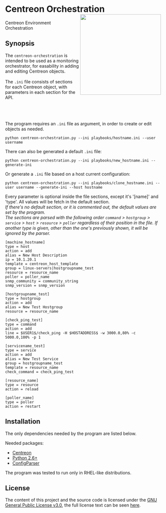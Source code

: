 # Centreon Orchestration <img src="http://permabit.com/web/wp-content/uploads/2011/12/Orchestration.png" align="right" height="261" width="261"/>
Centreon Environment Orchestration

## Synopsis

The `centreon-orchestration` is intended to be used as a monitoring orchestrator, for easability in adding and editing Centreon objects.
<br>
<br>
The `.ini` file consists of sections for each Centreon object, with parameters in each section for the API.
<br>
<br>
<br>
<br>
<br>
The program requires an `.ini` file as argument, in order to create or edit objects as needed.

```shell
python centreon-orchestration.py --ini playbooks/hostname.ini --user username
```

There can also be generated a default `.ini` file:

```shell
python centreon-orchestration.py --ini playbooks/new_hostname.ini --generate-ini
```

Or generate a `.ini` file based on a host current configuration:

```shell
python centreon-orchestration.py --ini playbooks/clone_hostname.ini --user username --generate-ini --host hostname
```

Every parameter is optional inside the file sections, except it's '[name]' and 'type'. All values will be fetch in the default section.<br>
_If there's no default section, or it is commented out, the default values are set by the program._<br>
_The sections are parsed with the following order `command` > `hostgroup` > `service` > `host` > `resource` > `poller` regardless of their position in the file._
_If another type is given, other than the one's previously shown, it will be ignored by the parser._

```shell
[machine_hostname]
type = host
action = add
alias = New Host Description
ip = 10.1.20.1
template = centreon_host_template
group = linux-servers|hostgroupname_test
resource = resource_name
poller = poller_name
snmp_community = community_string
snmp_version = snmp_version

[hostgroupname_test]
type = hostgroup
action = add
alias = New Test Hostgroup
resource = resource_name

[check_ping_test]
type = command
action = add
line = $USER1$/check_ping -H $HOSTADDRESS$ -w 3000.0,80% -c 5000.0,100% -p 1

[servicename_test]
type = service
action = add
alias = New Test Service
group = hostgroupname_test
template = resource_name
check_command = check_ping_test

[resource_name]
type = resource
action = reload

[poller_name]
type = poller
action = restart
```

## Installation

The only dependencies needed by the program are listed below.

Needed packages:
- [Centreon](https://github.com/centreon/centreon)
- [Python 2.6+](https://www.python.org/download/releases/2.6.6/)
- [ConfigParser](https://svn.python.org/projects/python/branches/release27-maint/Lib/ConfigParser.py)

The program was tested to run only in RHEL-like distributions.

## License

The content of this project and the source code is licensed under the [GNU General Public License v3.0](https://www.gnu.org/licenses/gpl-3.0.en.html), the full license text can be seen [here](LICENSE).
